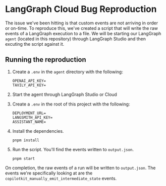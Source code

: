 # LangGraph Cloud Bug Reproduction
The issue we've been hitting is that custom events are not arriving in order or on-time. To reproduce this,
we've created a script that will write the raw events of a LangGraph execution to a file. We will be starting
our LangGraph `agent` (located in this repository) through LangGraph Studio and then excuting the script against it.

## Running the reproduction

1. Create a `.env` in the `agent` directory with the following:
    ```
    OPENAI_API_KEY=
    TAVILY_API_KEY=
    ```
2. Start the agent through LangGraph Studio or Cloud
3. Create a `.env` in the root of this project with the following:
    ```
    DEPLOYMENT_URL=
    LANGSMITH_API_KEY=
    ASSISTANT_NAME=
    ```
4. Install the dependencies.
    ```
    pnpm install
    ```

5. Run the script. You'll find the events written to `output.json`.
    ```
    pnpm start
    ```

On completion, the raw events of a run will be written to `output.json`. The events we're specifically looking at are the 
`copilotkit_manually_emit_intermediate_state` events.